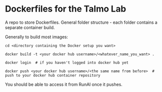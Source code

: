 # Dockerfiles for the Talmo Lab

A repo to store Dockerfiles. General folder structure - each folder contains a separate container build.

Generally to build most images:

```
cd <directory containing the Docker setup you want>

docker build -t <your docker hub username>/<whatever_name_you_want> .

docker login  # if you haven't logged into docker hub yet

docker push <your docker hub username>/<the same name from before>  # push to your docker hub container repository
```

You should be able to access it from RunAI once it pushes.
